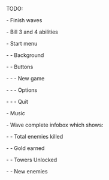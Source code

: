 TODO:

\- Finish waves

\- Bill 3 and 4 abilities

\- Start menu

\- - Background

\- - Buttons

\- - - New game

\- - - Options

\- - - Quit

\- Music

\- Wave complete infobox which shows:

\- - Total enemies killed

\- - Gold earned

\- - Towers Unlocked

\- - New enemies
